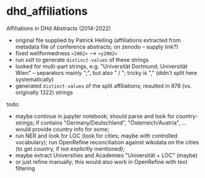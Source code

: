 # dhd_affiliations
Affiliations in DHd Abstracts (2014-2022)

* original file supplied by Patrick Helling (affiliations extracted from metadata file of conference abstracts; on zenodo – supply link?)
* fixed wellformedness `<2002>` --> `<y2002>`
* run xslt to generate `distinct-values` of these strings
* looked for multi-part strings, e.g. "Universität Dortmund; Universität Wien" – separators mainly ";", but also " / "; tricky is "," (didn't split here systematically)
* generated `distinct-values` of the split affiliations; resulted in 978 (vs. originally 1322) strings

todo:
* maybe continue in jupyter notebook; should parse and look for country-strings; if contains "Germany/Deutschland", "Österreich/Austria", ... would provide country info for some;
* run NER and look for LOC (look for cities; maybe with controlled vocabulary); run OpenRefine reconciliation against wikidata on the cities (to get country, if not explicitly mentioned);
* maybe extract Universities and Academies "Universität + LOC" (maybe)
* or just refine manually; this would also work in OpenRefine with text filtering
